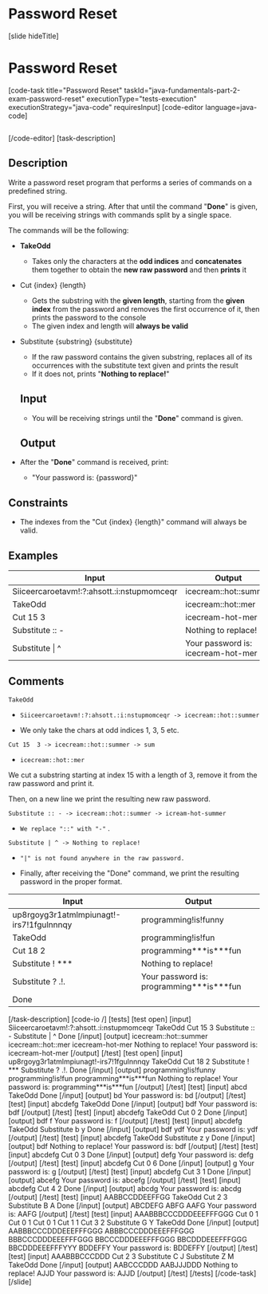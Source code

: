 # Password Reset

[slide hideTitle]
# Password Reset
[code-task title="Password Reset" taskId="java-fundamentals-part-2-exam-password-reset" executionType="tests-execution" executionStrategy="java-code" requiresInput]
[code-editor language=java-code]
```

```
[/code-editor]
[task-description]
## Description

Write a password reset program that performs a series of commands on a predefined string. 

First, you will receive a string. After that until the command "**Done**" is given, you will be receiving strings with commands split by a single space. 

The commands will be the following:

- **TakeOdd**
  * Takes only the characters at the **odd indices** and **concatenates** them together to obtain the **new raw password** and then **prints** it
- Cut {index} {length}
  * Gets the substring with the **given length**, starting from the **given index** from the password and removes the first occurrence of it, then prints the password to the console
  * The given index and length will **always be valid**
- Substitute {substring} {substitute}
  * If the raw password contains the given substring, replaces all of its occurrences with the substitute text given and prints the result
  * If it does not, prints "**Nothing to replace!**"

  ## Input

  - You will be receiving strings until the "**Done**" command is given.

  ## Output

- After the "**Done**" command is received, print:
  * "Your password is: {password}"

## Constraints

- The indexes from the "Cut {index} {length}" command will always be valid.


## Examples

| **Input** | **Output** |
| --- | --- |
| Siiceercaroetavm!:?:ahsott.:i:nstupmomceqr | icecream::hot::summer |
| TakeOdd | icecream::hot::mer |
| Cut 15 3 | icecream-hot-mer |
| Substitute \:\: \- | Nothing to replace! |
| Substitute \| ^ | Your password is: icecream-hot-mer

## Comments

`TakeOdd` 

- `Siiceercaroetavm!:?:ahsott.:i:nstupmomceqr -> icecream::hot::summer`

- We only take the chars at odd indices 1, 3, 5 etc.

`Cut 15  3 -> icecream::hot::summer -> sum`

- `icecream::hot::mer`

We cut a substring starting at index 15 with a length of 3, remove it from the raw password and print it. 

Then, on a new line we print the resulting new raw password.

`Substitute :: - -> icecream::hot::summer -> icream-hot-summer`

- `We replace "::" with "-"` .

`Substitute | ^ -> Nothing to replace!` 

- `"|" is not found anywhere in the raw password.`

- Finally, after receiving the "Done" command, we print the resulting password in the proper format.

| **Input** | **Output** |
| --- | --- |
| up8rgoyg3r1atmlmpiunagt!-irs7!1fgulnnnqy | programming!is!funny |
| TakeOdd | programming!is!fun |
| Cut 18 2 | programming\*\*\*is\*\*\*fun |
| Substitute ! *** | Nothing to replace! |
| Substitute ? .!. | Your password is: programming\*\*\*is\*\*\*fun |
| Done | | 


[/task-description]
[code-io /]
[tests]
[test open]
[input]
Siiceercaroetavm!:?:ahsott.:i:nstupmomceqr 
TakeOdd
Cut 15 3
Substitute :: -
Substitute \| ^
Done
[/input]
[output]
icecream::hot::summer
icecream::hot::mer
icecream-hot-mer
Nothing to replace!
Your password is: icecream-hot-mer
[/output]
[/test]
[test open]
[input]
up8rgoyg3r1atmlmpiunagt!-irs7!1fgulnnnqy
TakeOdd
Cut 18 2
Substitute ! \*\*\*
Substitute ? .!.
Done
[/input]
[output]
programming!is!funny
programming!is!fun
programming\*\*\*is\*\*\*fun
Nothing to replace!
Your password is: programming\*\*\*is\*\*\*fun
[/output]
[/test]
[test]
[input]
abcd
TakeOdd
Done
[/input]
[output]
bd
Your password is: bd
[/output]
[/test]
[test]
[input]
abcdefg
TakeOdd
Done
[/input]
[output]
bdf
Your password is: bdf
[/output]
[/test]
[test]
[input]
abcdefg
TakeOdd
Cut 0 2
Done
[/input]
[output]
bdf
f
Your password is: f
[/output]
[/test]
[test]
[input]
abcdefg
TakeOdd
Substitute b y
Done
[/input]
[output]
bdf
ydf
Your password is: ydf
[/output]
[/test]
[test]
[input]
abcdefg
TakeOdd
Substitute z y
Done
[/input]
[output]
bdf
Nothing to replace!
Your password is: bdf
[/output]
[/test]
[test]
[input]
abcdefg
Cut 0 3
Done
[/input]
[output]
defg
Your password is: defg
[/output]
[/test]
[test]
[input]
abcdefg
Cut 0 6
Done
[/input]
[output]
g
Your password is: g
[/output]
[/test]
[test]
[input]
abcdefg
Cut 3 1
Done
[/input]
[output]
abcefg
Your password is: abcefg
[/output]
[/test]
[test]
[input]
abcdefg
Cut 4 2
Done
[/input]
[output]
abcdg
Your password is: abcdg
[/output]
[/test]
[test]
[input]
AABBCCDDEEFFGG
TakeOdd
Cut 2 3
Substitute B A
Done
[/input]
[output]
ABCDEFG
ABFG
AAFG
Your password is: AAFG
[/output]
[/test]
[test]
[input]
AAABBBCCCDDDEEEFFFGGG
Cut 0 1
Cut 0 1
Cut 0 1
Cut 1 1
Cut 3 2
Substitute G Y
TakeOdd
Done
[/input]
[output]
AABBBCCCDDDEEEFFFGGG
ABBBCCCDDDEEEFFFGGG
BBBCCCDDDEEEFFFGGG
BBCCCDDDEEEFFFGGG
BBCDDDEEEFFFGGG
BBCDDDEEEFFFYYY
BDDEFFY
Your password is: BDDEFFY
[/output]
[/test]
[test]
[input]
AAABBBCCCDDD
Cut 2 3
Substitute C J
Substitute Z M
TakeOdd
Done
[/input]
[output]
AABCCCDDD
AABJJJDDD
Nothing to replace!
AJJD
Your password is: AJJD
[/output]
[/test]
[/tests]
[/code-task]
[/slide]

